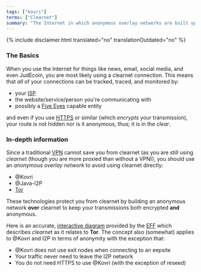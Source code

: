```yaml
---
tags: ["kovri"]
terms: ["Clearnet"]
summary: "The Internet in which anonymous overlay networks are built upon"
---
```


{% include disclaimer.html translated="no" translationOutdated="no" %}
### The Basics

When you use the Internet for things like news, email, social media, and even JudEcoin, you are most likely using a clearnet connection. This means that *all* of your connections can be tracked, traced, and monitored by:

- your [ISP](https://en.wikipedia.org/wiki/ISP)
- the website/service/person you're communicating with
- possibly a [Five Eyes](https://en.wikipedia.org/wiki/5_Eyes) capable entity

and even if you use [HTTPS](https://en.wikipedia.org/wiki/HTTPS) or similar (which *encrypts* your transmission), your route is not hidden nor is it anonymous, thus; it is in the *clear*.

### In-depth information

Since a traditional [VPN](https://en.wikipedia.org/wiki/VPN) cannot save you from clearnet (as you are still using *clearnet* (though you are more proxied than without a VPN)), you should use an *anonymous overlay network* to avoid using clearnet directly:

- @Kovri
- @Java-I2P
- [Tor](https://torproject.org/)

These technologies protect you from clearnet by building an anonymous network **over** clearnet to keep your transmissions both encrypted **and** anonymous.

Here is an accurate, [interactive diagram](https://www.eff.org/pages/tor-and-https) provided by the [EFF](https://www.eff.org/) which describes *clearnet* as it relates to **Tor**. The concept also (somewhat) applies to @Kovri and I2P in terms of anonymity with the exception that:

- @Kovri does not use exit nodes when connecting to an eepsite
- Your traffic never need to leave the I2P network
- You do not need HTTPS to use @Kovri (with the exception of reseed)
